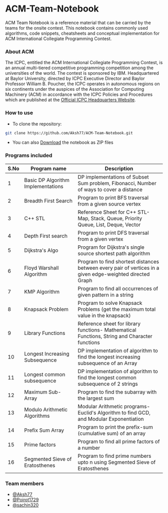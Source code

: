 # ACM-Team-Notebook

ACM Team Notebook is a reference material that can be carried by the teams for the onsite contest.
This notebook contains commonly used algorithms, code snippets, cheatsheets and conceptual implementation for ACM International Collegiate Programming Contest. 


### About ACM
The ICPC, entitled the ACM International Collegiate Programming Contest, is an annual multi-tiered competitive programming competition among the universities of the world. The contest is sponsored by IBM. Headquartered at Baylor University, directed by ICPC Executive Director and Baylor Professor William B. Poucher, the ICPC operates in autonomous regions on six continents under the auspices of the Association for Computing Machinery (ACM) in accordance with the ICPC Policies and Procedures which are published at the [Official ICPC Headquarters Website](https://icpc.baylor.edu/).

### How to use
* To clone the repository:

 ```bash
 git clone https://github.com/Aksh77/ACM-Team-Notebook.git
 ```
* You can also [Download](https://github.com/Aksh77/ACM-Team-Notebook/archive/master.zip) the notebook as ZIP files

### Programs included
 
| S.No | Program name | Description |
|--------|--------|--------|
| 1 | Basic DP Algorithm Implementations | DP implementations of Subset Sum problem, Fibonacci, Number of ways to cover a distance |
| 2 | Breadth First Search | Program to print BFS traversal from a given source vertex |
| 3 | C++ STL | Reference Sheet for C++ STL- Map, Stack, Queue, Priority Queue, List, Deque, Vector |
| 4 | Depth First search | Program to print DFS traversal from a given vertex |
| 5 | Dijkstra's Algo | Program for Dijkstra's single source shortest path algorithm |
| 6 | Floyd Warshall Algorithm | Program to find shortest distances between every pair of vertices in a given edge-weighted directed Graph|
| 7 | KMP Algorithm | Program to find all occurrences of given pattern in a string |
| 8 | Knapsack Problem | Program to solve Knapsack Problems (get the maximum total value in the knapsack) |
| 9 | Library Functions | Reference sheet for library functions- Mathematical Functions, String and Character functions |
| 10 | Longest Increasing Subsequence | DP implementation of algorithm to find the longest increasing subsequence of an Array |
| 11 | Longest common subsequence | DP implementation of algorithm to find the longest common subsequence of 2 strings |
| 12 | Maximum Sub-Array | Program to find the subarray with the largest sum |
| 13 | Modulo Arithmetic Algorithms | Modular Arithmetic programs- Euclid's Algorithm to find GCD, and Modular Exponentiation |
| 14 | Prefix Sum Array | Program to print the prefix-sum (cumulative sum) of an array |
| 15 | Prime factors | Program to find all prime factors of a number |
| 16 | Segmented Sieve of Eratosthenes | Program to find prime numbers upto n using Segmented Sieve of Eratosthenes |



### Team members
* [@Aksh77](https://github.com/Aksh77)
* [@Poirot1729](https://github.com/Poirot1729)
* [@sachin320](https://github.com/sachin320)
